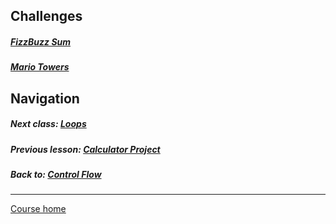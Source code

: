 ## Challenges  
##### [FizzBuzz Sum](https://github.com/Coderdotnew/intro_web_apps_acp/tree/master/03_class/04_challenges/code/01_fizzbuzz_sum)
##### [Mario Towers](https://github.com/Coderdotnew/intro_web_apps_acp/tree/master/03_class/04_challenges/code/02_mario)  

## Navigation  
##### Next class: [Loops](https://github.com/Coderdotnew/intro_web_apps_acp/tree/master/04_class)  
##### Previous lesson: [Calculator Project](https://github.com/Coderdotnew/intro_web_apps_acp/tree/master/03_class/03_calculator)   
##### Back to: [Control Flow](https://github.com/Coderdotnew/intro_web_apps_acp/tree/master/03_class)  
---  
[Course home](https://github.com/Coderdotnew/intro_web_apps_acp)     